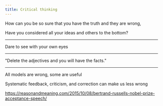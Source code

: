 ```yaml
---
title: Critical thinking 
---
```



How can you be so sure that you have the truth and they are wrong, 

Have you considered all your ideas and others to the bottom? 

---

Dare to see with your own eyes

---

"Delete the adjectives and you will have the facts."

---

All models are wrong, some are useful 

Systematic feedback, criticism, and correction can make us less wrong 


<https://reasonandmeaning.com/2015/10/08/bertrand-russells-nobel-prize-acceptance-speech/>